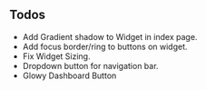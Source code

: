 ## Todos 

- Add Gradient shadow to Widget in index page.
- Add focus border/ring to buttons on widget.
- Fix Widget Sizing.
- Dropdown button for navigation bar.
- Glowy Dashboard Button